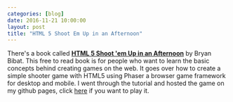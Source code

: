 ```yaml
---
categories: [blog]
date: 2016-11-21 10:00:00
layout: post
title: "HTML 5 Shoot Em Up in an Afternoon"
---
```


There's a book called <a href="https://leanpub.com/html5shootemupinanafternoon/read" target="_blank">__HTML 5 Shoot 'em Up in an Afternoon__</a> by Bryan Bibat. This free to read book is for people who want to learn the basic concepts behind creating games on the web. It goes over how to create a simple shooter game with HTML5 using Phaser a browser game framework for desktop and mobile. I went through the tutorial and hosted the game on my github pages, click <a href="https://jordanspencerwu.github.io/shmup/" target="_blank">here</a> if you want to play it.